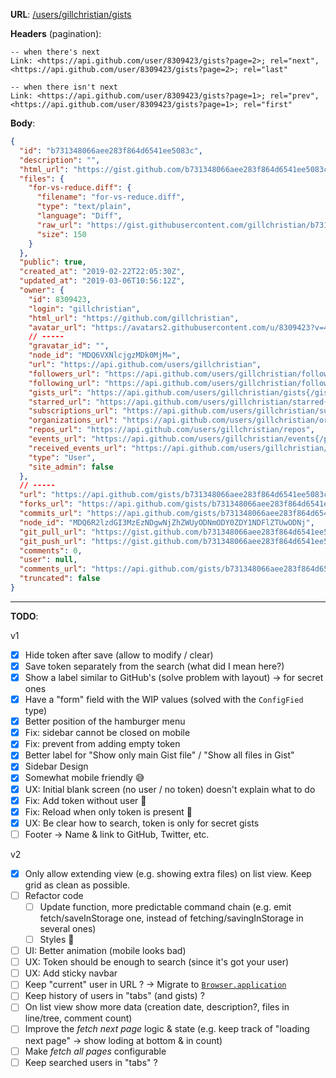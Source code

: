 **URL**: [/users/gillchristian/gists](https://api.github.com/users/gillchristian/gists)

**Headers** (pagination):
```
-- when there's next
Link: <https://api.github.com/user/8309423/gists?page=2>; rel="next", <https://api.github.com/user/8309423/gists?page=2>; rel="last"

-- when there isn't next
Link: <https://api.github.com/user/8309423/gists?page=1>; rel="prev", <https://api.github.com/user/8309423/gists?page=1>; rel="first"
```

**Body**:

```json
{
  "id": "b731348066aee283f864d6541ee5083c",
  "description": "",
  "html_url": "https://gist.github.com/b731348066aee283f864d6541ee5083c",
  "files": {
    "for-vs-reduce.diff": {
      "filename": "for-vs-reduce.diff",
      "type": "text/plain",
      "language": "Diff",
      "raw_url": "https://gist.githubusercontent.com/gillchristian/b731348066aee283f864d6541ee5083c/raw/62f2170913f6600b945b893a5e38173f4913a380/for-vs-reduce.diff",
      "size": 150
    }
  },
  "public": true,
  "created_at": "2019-02-22T22:05:30Z",
  "updated_at": "2019-03-06T10:56:12Z",
  "owner": {
    "id": 8309423,
    "login": "gillchristian",
    "html_url": "https://github.com/gillchristian",
    "avatar_url": "https://avatars2.githubusercontent.com/u/8309423?v=4",
    // -----
    "gravatar_id": "",
    "node_id": "MDQ6VXNlcjgzMDk0MjM=",
    "url": "https://api.github.com/users/gillchristian",
    "followers_url": "https://api.github.com/users/gillchristian/followers",
    "following_url": "https://api.github.com/users/gillchristian/following{/other_user}",
    "gists_url": "https://api.github.com/users/gillchristian/gists{/gist_id}",
    "starred_url": "https://api.github.com/users/gillchristian/starred{/owner}{/repo}",
    "subscriptions_url": "https://api.github.com/users/gillchristian/subscriptions",
    "organizations_url": "https://api.github.com/users/gillchristian/orgs",
    "repos_url": "https://api.github.com/users/gillchristian/repos",
    "events_url": "https://api.github.com/users/gillchristian/events{/privacy}",
    "received_events_url": "https://api.github.com/users/gillchristian/received_events",
    "type": "User",
    "site_admin": false
  },
  // -----
  "url": "https://api.github.com/gists/b731348066aee283f864d6541ee5083c",
  "forks_url": "https://api.github.com/gists/b731348066aee283f864d6541ee5083c/forks",
  "commits_url": "https://api.github.com/gists/b731348066aee283f864d6541ee5083c/commits",
  "node_id": "MDQ6R2lzdGI3MzEzNDgwNjZhZWUyODNmODY0ZDY1NDFlZTUwODNj",
  "git_pull_url": "https://gist.github.com/b731348066aee283f864d6541ee5083c.git",
  "git_push_url": "https://gist.github.com/b731348066aee283f864d6541ee5083c.git",
  "comments": 0,
  "user": null,
  "comments_url": "https://api.github.com/gists/b731348066aee283f864d6541ee5083c/comments",
  "truncated": false
}
```

---

**TODO**:

v1

- [x] Hide token after save (allow to modify / clear)
- [x] Save token separately from the search (what did I mean here?)
- [x] Show a label similar to GitHub's (solve problem with layout) -> for secret ones
- [x] Have a "form" field with the WIP values (solved with the `ConfigFied` type)
- [x] Better position of the hamburger menu
- [x] Fix: sidebar cannot be closed on mobile
- [x] Fix: prevent from adding empty token
- [x] Better label for "Show only main Gist file" / "Show all files in Gist"
- [x] Sidebar Design
- [x] Somewhat mobile friendly :sweat_smile:
- [x] UX: Initial blank screen (no user / no token) doesn't explain what to do
- [x] Fix: Add token without user :bug:
- [x] Fix: Reload when only token is present :bug:
- [x] UX: Be clear how to search, token is only for secret gists
- [ ] Footer -> Name & link to GitHub, Twitter, etc.

v2

- [x] Only allow extending view (e.g. showing extra files) on list view. Keep grid as clean as possible.
- [ ] Refactor code
    - [ ] Update function, more predictable command chain (e.g. emit fetch/saveInStorage one, instead of fetching/savingInStorage in several ones)
    - [ ] Styles :nauseated_face:
- [ ] UI: Better animation (mobile looks bad)
- [ ] UX: Token should be enough to search (since it's got your user)
- [ ] UX: Add sticky navbar
- [ ] Keep "current" user in URL ? -> Migrate to [`Browser.application`](https://package.elm-lang.org/packages/elm/browser/latest/Browser#application)
- [ ] Keep history of users in "tabs" (and gists) ?
- [ ] On list view show more data (creation date, description?, files in line/tree, comment count)
- [ ] Improve the _fetch next page_ logic & state (e.g. keep track of "loading next page" -> show loding at bottom & in count)
- [ ] Make _fetch all pages_ configurable
- [ ] Keep searched users in "tabs" ?
